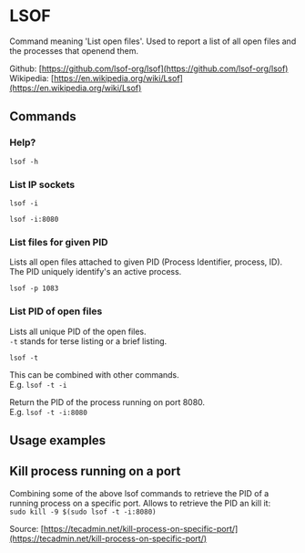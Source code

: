 # LSOF

Command meaning 'List open files'. Used to report a list of all open files and the processes that openend them.

Github: [https://github.com/lsof-org/lsof](https://github.com/lsof-org/lsof)  
Wikipedia: [https://en.wikipedia.org/wiki/Lsof](https://en.wikipedia.org/wiki/Lsof)  

## Commands

### Help?
`lsof -h`

### List IP sockets
`lsof -i`

`lsof -i:8080`

### List files for given PID
Lists all open files attached to given PID (Process Identifier, process, ID).  
The PID uniquely identify's an active process.

`lsof -p 1083`

### List PID of open files
Lists all unique PID of the open files.  
`-t` stands for terse listing or a brief listing.

`lsof -t`

This can be combined with other commands.  
E.g. `lsof -t -i`

Return the PID of the process running on port 8080.  
E.g. `lsof -t -i:8080`

## Usage examples

## Kill process running on a port

Combining some of the above lsof commands to retrieve the PID of a running process on a specific port. 
Allows to retrieve the PID an kill it:  
`sudo kill -9 $(sudo lsof -t -i:8080)`

Source: [https://tecadmin.net/kill-process-on-specific-port/](https://tecadmin.net/kill-process-on-specific-port/)